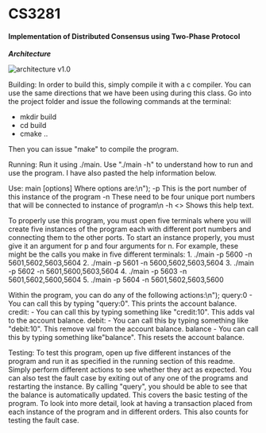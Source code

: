 # CS3281
#### Implementation of Distributed Consensus using Two-Phase Protocol

***Architecture***

![architecture v1.0](https://github.com/cs3281/final-project-Veeneesha/blob/master/Two_PhaseCommit.PNG)

Building:
In order to build this, simply compile it with a c compiler. You can use the same directions that we have been using during this class. Go into the project folder and issue the following commands at the terminal:
- mkdir build
- cd build
- cmake ..

Then you can issue "make" to compile the program.

Running:
Run it using ./main. Use "./main -h" to understand how to run and use the program. I have also pasted the help information below.

Use: main [options]
Where options are:\n");
-p <port number> This is the port number of this instance of the program
-n <four port numbers> These need to be four unique port numbers that will be connected to instance of program\n
-h <> Shows this help text.

To properly use this program, you must open five terminals where you will create five instances of the program each with different port numbers and connecting them to the other ports.
To start an instance properly, you must give it an argument for p and four arguments for n.
For example, these might be the calls you make in five different terminals:
	1. ./main -p 5600 -n 5601,5602,5603,5604
	2. ./main -p 5601 -n 5600,5602,5603,5604
	3. ./main -p 5602 -n 5601,5600,5603,5604
	4. ./main -p 5603 -n 5601,5602,5600,5604
	5. ./main -p 5604 -n 5601,5602,5603,5600

Within the program, you can do any of the following actions:\n");
	query:0 - You can call this by typing \"query:0\". This prints the account balance.
	credit:<val> - You can call this by typing something like \"credit:10\". This adds val to the account balance.
	debit:<val> - You can call this by typing something like \"debit:10\". This remove val from the account balance.
	balance - You can call this by typing something like\"balance\". This resets the account balance.

Testing:
To test this program, open up five different instances of the program and run it as specified in the running section of this readme. Simply perform different actions to see whether they act as expected. You can also test the fault case by exiting out of any one of the programs and restarting the instance. By calling "query", you should be able to see that the balance is automatically updated. This covers the basic testing of the program. To look into more detail, look at having a transaction placed from each instance of the program and in different orders. This also counts for testing the fault case.
